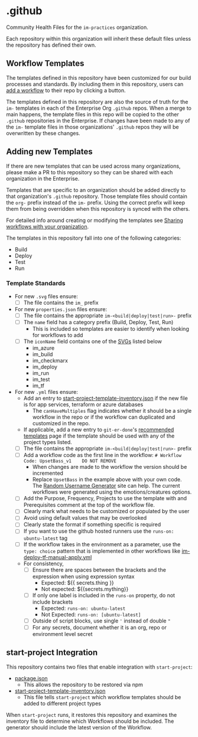 # .github
Community Health Files for the `im-practices` organization.

Each repository within this organization will inherit these default files unless the repository has defined their own.

## Workflow Templates
The templates defined in this repository have been customized for our build processes and standards.  By including them in this repository, users can [add a workflow] to their repo by clicking a button.

The templates defined in this repository are also the source of truth for the `im-` templates in each of the Enterprise Org `.github` repos.  When a merge to main happens, the template files in this repo will be copied to the other `.github` repositories in the Enterprise.  If changes have been made to any of the `im-` template files in those organizations' `.github` repos they will be overwritten by these changes.

## Adding new Templates

If there are new templates that can be used across many organizations, please make a PR to this repository so they can be shared with each organization in the Enterprise.  

Templates that are specific to an organization should be added directly to that organization's `.github` repository.  Those template files should contain the `org-` prefix instead of the `im-` prefix.  Using the correct prefix will keep them from being overridden when this repository is synced with the others.

For detailed info around creating or modifying the templates see [Sharing workflows with your organization].

The templates in this repository fall into one of the following categories:
- Build
- Deploy
- Test
- Run
 
### Template Standards
- For new `.svg` files ensure:
  - [ ] The file contains the `im_` prefix
- For new `properties.json` files ensure:
  - [ ] The file contains the appropriate `im-<build|deploy|test|run>-` prefix
  - [ ] The `name` field has a category prefix (Build, Deploy, Test, Run)
    - This is included so templates are easier to identify when looking for workflows to add
  - [ ] The `iconName` field contains one of the [SVGs](#svgs) listed below
    - im_azure
    - im_build
    - im_checkmarx
    - im_deploy    
    - im_run
    - im_test
    - im_tf
- For new `.yml` files ensure:
  - Add an entry to [start-project-template-inventory.json] if the new file is for app services, terraform or azure databases
    - The `canHaveMultiples` flag indicates whether it should be a single workflow in the repo or if the workflow can duplicated and customized in the repo.
  - If applicable, add a new entry to `git-er-done`'s [recommended templates] page if the template should be used with any of the project types listed.
  - [ ] The file contains the appropriate `im-<build|deploy|test|run>-` prefix
  - [ ] Add a workflow code as the first line in the workflow: `# Workflow Code: UpsetBass_v1    DO NOT REMOVE`
    - When changes are made to the workflow the version should be incremented
    - Replace `UpsetBass` in the example above with your own code.  The [Random Username Generator] site can help.  The current workflows were generated using the emotions/creatures options.
  - [ ] Add the Purpose, Frequency, Projects to use the template with and Prerequisites comment at the top of the workflow file.
  - [ ] Clearly mark what needs to be customized or populated by the user
  - [ ] Avoid using default values that may be overlooked
  - [ ] Clearly state the format if something specific is required
  - [ ] If you want to use the github hosted runners use the `runs-on: ubuntu-latest` tag
  - [ ] If the workflow takes in the environment as a parameter, use the `type: choice` pattern that is implemented in other workflows like [im-deploy-tf-manual-apply.yml]
  - For consistency, 
    - [ ] Ensure there are spaces between the brackets and the expression when using expression syntax
      - Expected: ${{ secrets.thing }}
      - Not expected: ${{secrets.mything}}
    - [ ] If only one label is included in the `runs-on` property, do not include brackets
      - Expected: `runs-on: ubuntu-latest`
      - Not Expected: `runs-on: [ubuntu-latest]`
    - [ ] Outside of script blocks, use single `'` instead of double `"`
    - [ ] For any secrets, document whether it is an org, repo or environment level secret
      
## start-project Integration
This repository contains two files that enable integration with `start-project`:
- [package.json]
  - This allows the repository to be restored via npm
- [start-project-template-inventory.json]
  - This file tells `start-project` which workflow templates should be added to different project types

When `start-project` runs, it restores this repository and examines the inventory file to determine which Workflows should be included.  The generator should include the latest version of the Workflow.


[add a workflow]: https://docs.github.com/en/actions/guides/setting-up-continuous-integration-using-workflow-templates
[Sharing workflows with your organization]: https://docs.github.com/en/actions/learn-github-actions/sharing-workflows-with-your-organization
[Random Username Generator]: https://jimpix.co.uk/words/random-username-generator.asp#results
[im-deploy-tf-manual-apply.yml]: ./workflow-templates/im-deploy-tf-manual-apply.yml
[start-project-template-inventory.json]: ./start-project-template-inventory.json
[package.json]: ./package.json
[recommended templates]: https://github.com/im-practices/git-er-done/blob/main/actions/recommended-templates.md